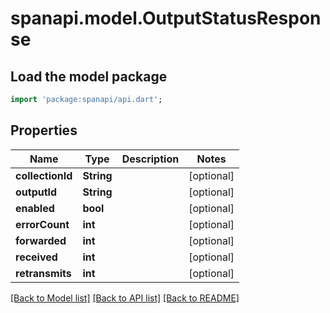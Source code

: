 # spanapi.model.OutputStatusResponse

## Load the model package
```dart
import 'package:spanapi/api.dart';
```

## Properties
Name | Type | Description | Notes
------------ | ------------- | ------------- | -------------
**collectionId** | **String** |  | [optional] 
**outputId** | **String** |  | [optional] 
**enabled** | **bool** |  | [optional] 
**errorCount** | **int** |  | [optional] 
**forwarded** | **int** |  | [optional] 
**received** | **int** |  | [optional] 
**retransmits** | **int** |  | [optional] 

[[Back to Model list]](../README.md#documentation-for-models) [[Back to API list]](../README.md#documentation-for-api-endpoints) [[Back to README]](../README.md)


